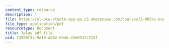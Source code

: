 ```yaml
---
content_type: resource
description: ''
file: https://ol-ocw-studio-app-qa.s3.amazonaws.com/courses/2-003sc-engineering-dynamics-fall-2011/72989f3a9a1dab020b4e33e0537c715f_OxcCPTc_bXw.pdf
file_type: application/pdf
resourcetype: Document
title: 3play pdf file
uid: 72989f3a-9a1d-ab02-0b4e-33e0537c715f
---
```


